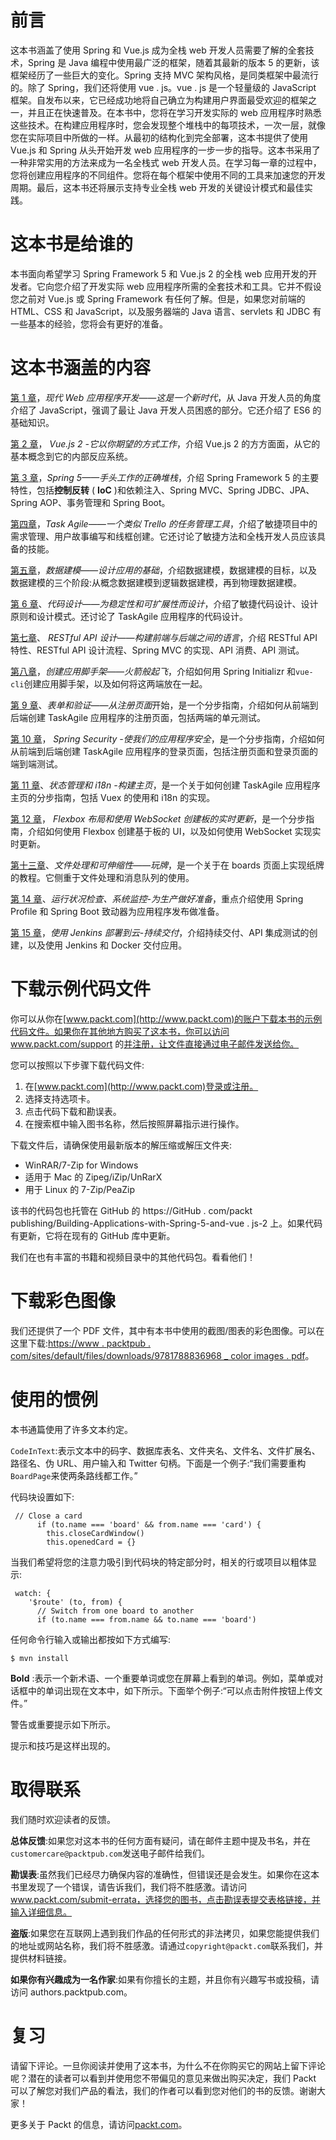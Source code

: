 # 前言

这本书涵盖了使用 Spring 和 Vue.js 成为全栈 web 开发人员需要了解的全套技术，Spring 是 Java 编程中使用最广泛的框架，随着其最新的版本 5 的更新，该框架经历了一些巨大的变化。Spring 支持 MVC 架构风格，是同类框架中最流行的。除了 Spring，我们还将使用 vue . js。vue . js 是一个轻量级的 JavaScript 框架。自发布以来，它已经成功地将自己确立为构建用户界面最受欢迎的框架之一，并且正在快速普及。在本书中，您将在学习开发实际的 web 应用程序时熟悉这些技术。在构建应用程序时，您会发现整个堆栈中的每项技术，一次一层，就像您在实际项目中所做的一样。从最初的结构化到完全部署，这本书提供了使用 Vue.js 和 Spring 从头开始开发 web 应用程序的一步一步的指导。这本书采用了一种非常实用的方法来成为一名全栈式 web 开发人员。在学习每一章的过程中，您将创建应用程序的不同组件。您将在每个框架中使用不同的工具来加速您的开发周期。最后，这本书还将展示支持专业全栈 web 开发的关键设计模式和最佳实践。

# 这本书是给谁的

本书面向希望学习 Spring Framework 5 和 Vue.js 2 的全栈 web 应用开发的开发者。它向您介绍了开发实际 web 应用程序所需的全套技术和工具。它并不假设您之前对 Vue.js 或 Spring Framework 有任何了解。但是，如果您对前端的 HTML、CSS 和 JavaScript，以及服务器端的 Java 语言、servlets 和 JDBC 有一些基本的经验，您将会有更好的准备。

# 这本书涵盖的内容

[第 1 章](01.html)，*现代 Web 应用程序开发——这是一个新时代*，从 Java 开发人员的角度介绍了 JavaScript，强调了最让 Java 开发人员困惑的部分。它还介绍了 ES6 的基础知识。

[第 2 章](02.html)， *Vue.js 2 -它以你期望的方式工作*，介绍 Vue.js 2 的方方面面，从它的基本概念到它的内部反应系统。

[第 3 章](03.html)，*Spring 5——手头工作的正确堆栈*，介绍 Spring Framework 5 的主要特性，包括**控制反转** ( **IoC** )和依赖注入、Spring MVC、Spring JDBC、JPA、Spring AOP、事务管理和 Spring Boot。

[第四章](04.html)，*Task Agile——一个类似 Trello 的任务管理工具*，介绍了敏捷项目中的需求管理、用户故事编写和线框创建。它还讨论了敏捷方法和全栈开发人员应该具备的技能。

[第五章](05.html)，*数据建模——设计应用的基础*，介绍数据建模，数据建模的目标，以及数据建模的三个阶段:从概念数据建模到逻辑数据建模，再到物理数据建模。

[第 6 章](05.html)、*代码设计——为稳定性和可扩展性而设计*，介绍了敏捷代码设计、设计原则和设计模式。还讨论了 TaskAgile 应用程序的代码设计。

[第七章](07.html)、 *RESTful API 设计——构建前端与后端之间的语言*，介绍 RESTful API 特性、RESTful API 设计流程、Spring MVC 的实现、API 消费、API 测试。

[第八章](08.html)，*创建应用脚手架——火箭般起飞*，介绍如何用 Spring Initializr 和`vue-cli`创建应用脚手架，以及如何将这两端放在一起。

[第 9 章](09.html)、*表单和验证——从注册页面*开始，是一个分步指南，介绍如何从前端到后端创建 TaskAgile 应用程序的注册页面，包括两端的单元测试。

[第 10 章](10.html)， *Spring Security -使我们的应用程序安全*，是一个分步指南，介绍如何从前端到后端创建 TaskAgile 应用程序的登录页面，包括注册页面和登录页面的端到端测试。

[第 11 章](11.html)、*状态管理和 i18n -构建主页*，是一个关于如何创建 TaskAgile 应用程序主页的分步指南，包括 Vuex 的使用和 i18n 的实现。

[第 12 章](11.html)， *Flexbox 布局和使用 WebSocket 创建板的实时更新*，是一个分步指南，介绍如何使用 Flexbox 创建基于板的 UI，以及如何使用 WebSocket 实现实时更新。

[第十三章](12.html)、*文件处理和可伸缩性——玩牌*，是一个关于在 boards 页面上实现纸牌的教程。它侧重于文件处理和消息队列的使用。

[第 14 章](13.html)、*运行状况检查、系统监控-为生产做好准备*，重点介绍使用 Spring Profile 和 Spring Boot 致动器为应用程序发布做准备。

[第 15 章](14.html)，*使用 Jenkins 部署到云-持续交付*，介绍持续交付、API 集成测试的创建，以及使用 Jenkins 和 Docker 交付应用。

# 下载示例代码文件

你可以从你在[www.packt.com](http://www.packt.com)的账户下载本书的示例代码文件。如果你在其他地方购买了这本书，你可以访问 www.packt.com/support 的[并注册，让文件直接通过电子邮件发送给你。](http://www.packt.com/support)

您可以按照以下步骤下载代码文件:

1.  在[www.packt.com](http://www.packt.com)登录或注册。
2.  选择支持选项卡。
3.  点击代码下载和勘误表。
4.  在搜索框中输入图书名称，然后按照屏幕指示进行操作。

下载文件后，请确保使用最新版本的解压缩或解压文件夹:

*   WinRAR/7-Zip for Windows
*   适用于 Mac 的 Zipeg/iZip/UnRarX
*   用于 Linux 的 7-Zip/PeaZip

该书的代码包也托管在 GitHub 的 https://GitHub . com/packt publishing/Building-Applications-with-Spring-5-and-vue . js-2 上。如果代码有更新，它将在现有的 GitHub 库中更新。

我们在也有丰富的书籍和视频目录中的其他代码包。看看他们！

# 下载彩色图像

我们还提供了一个 PDF 文件，其中有本书中使用的截图/图表的彩色图像。可以在这里下载:[https://www . packtpub . com/sites/default/files/downloads/9781788836968 _ color images . pdf](https://www.packtpub.com/sites/default/files/downloads/9781788836968_ColorImages.pdf)。

# 使用的惯例

本书通篇使用了许多文本约定。

`CodeInText`:表示文本中的码字、数据库表名、文件夹名、文件名、文件扩展名、路径名、伪 URL、用户输入和 Twitter 句柄。下面是一个例子:“我们需要重构`BoardPage`来使两条路线都工作。”

代码块设置如下:

```
 // Close a card
      if (to.name === 'board' && from.name === 'card') {
        this.closeCardWindow()
        this.openedCard = {}
```

当我们希望将您的注意力吸引到代码块的特定部分时，相关的行或项目以粗体显示:

```
 watch: {
    '$route' (to, from) {
      // Switch from one board to another
      if (to.name === from.name && to.name === 'board')
```

任何命令行输入或输出都按如下方式编写:

```
$ mvn install
```

**Bold** :表示一个新术语、一个重要单词或您在屏幕上看到的单词。例如，菜单或对话框中的单词出现在文本中，如下所示。下面举个例子:“可以点击附件按钮上传文件。”

警告或重要提示如下所示。

提示和技巧是这样出现的。

# 取得联系

我们随时欢迎读者的反馈。

**总体反馈**:如果您对这本书的任何方面有疑问，请在邮件主题中提及书名，并在`customercare@packtpub.com`发送电子邮件给我们。

**勘误表**:虽然我们已经尽力确保内容的准确性，但错误还是会发生。如果你在这本书里发现了一个错误，请告诉我们，我们将不胜感激。请访问 www.packt.com/submit-errata，选择您的图书，点击勘误表提交表格链接，并输入详细信息。

**盗版**:如果您在互联网上遇到我们作品的任何形式的非法拷贝，如果您能提供我们的地址或网站名称，我们将不胜感激。请通过`copyright@packt.com`联系我们，并提供材料链接。

**如果你有兴趣成为一名作家**:如果有你擅长的主题，并且你有兴趣写书或投稿，请访问 authors.packtpub.com。

# 复习

请留下评论。一旦你阅读并使用了这本书，为什么不在你购买它的网站上留下评论呢？潜在的读者可以看到并使用您不带偏见的意见来做出购买决定，我们 Packt 可以了解您对我们产品的看法，我们的作者可以看到您对他们的书的反馈。谢谢大家！

更多关于 Packt 的信息，请访问[packt.com](http://www.packt.com/)。